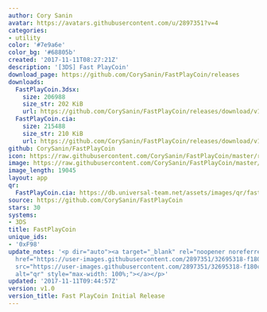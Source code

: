 ```yaml
---
author: Cory Sanin
avatar: https://avatars.githubusercontent.com/u/2897351?v=4
categories:
- utility
color: '#7e9a6e'
color_bg: '#68805b'
created: '2017-11-11T08:27:21Z'
description: '[3DS] Fast PlayCoin'
download_page: https://github.com/CorySanin/FastPlayCoin/releases
downloads:
  FastPlayCoin.3dsx:
    size: 206988
    size_str: 202 KiB
    url: https://github.com/CorySanin/FastPlayCoin/releases/download/v1.0/FastPlayCoin.3dsx
  FastPlayCoin.cia:
    size: 215488
    size_str: 210 KiB
    url: https://github.com/CorySanin/FastPlayCoin/releases/download/v1.0/FastPlayCoin.cia
github: CorySanin/FastPlayCoin
icon: https://raw.githubusercontent.com/CorySanin/FastPlayCoin/master/resource/icon.png
image: https://raw.githubusercontent.com/CorySanin/FastPlayCoin/master/resource/banner.png
image_length: 19045
layout: app
qr:
  FastPlayCoin.cia: https://db.universal-team.net/assets/images/qr/fastplaycoin-cia.png
source: https://github.com/CorySanin/FastPlayCoin
stars: 30
systems:
- 3DS
title: FastPlayCoin
unique_ids:
- '0xF98'
update_notes: '<p dir="auto"><a target="_blank" rel="noopener noreferrer nofollow"
  href="https://user-images.githubusercontent.com/2897351/32695318-f180ce1e-c71d-11e7-96c2-17704b192dfc.png"><img
  src="https://user-images.githubusercontent.com/2897351/32695318-f180ce1e-c71d-11e7-96c2-17704b192dfc.png"
  alt="qr" style="max-width: 100%;"></a></p>'
updated: '2017-11-11T09:44:57Z'
version: v1.0
version_title: Fast PlayCoin Initial Release
---
```

